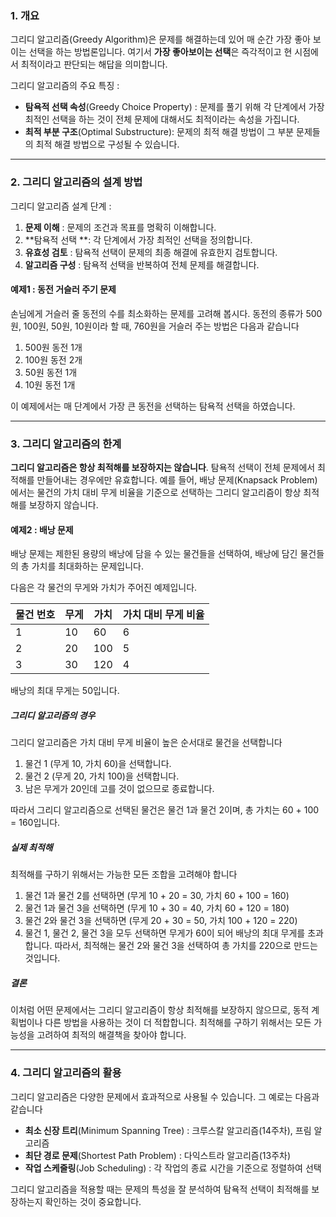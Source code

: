 ### 1. 개요
그리디 알고리즘(Greedy Algorithm)은 문제를 해결하는데 있어 매 순간 가장 좋아 보이는 선택을 하는 방법론입니다. 여기서 **가장 좋아보이는 선택**은 즉각적이고 현 시점에서 최적이라고 판단되는 해답을 의미합니다.

그리디 알고리즘의 주요 특징 :
* **탐욕적 선택 속성**(Greedy Choice Property) : 문제를 풀기 위해 각 단계에서 가장 최적인 선택을 하는 것이 전체 문제에 대해서도 최적이라는 속성을 가집니다.
* **최적 부분 구조**(Optimal Substructure): 문제의 최적 해결 방법이 그 부분 문제들의 최적 해결 방법으로 구성될 수 있습니다.



***



### 2. 그리디 알고리즘의 설계 방법
그리디 알고리즘 설계 단계 :
1. **문제 이해** : 문제의 조건과 목표를 명확히 이해합니다.
2. **탐욕적 선택 **: 각 단계에서 가장 최적인 선택을 정의합니다.
3. **유효성 검토** : 탐욕적 선택이 문제의 최종 해결에 유효한지 검토합니다.
4. **알고리즘 구성** : 탐욕적 선택을 반복하여 전체 문제를 해결합니다.

#### 예제1 : 동전 거슬러 주기 문제

손님에게 거슬러 줄 동전의 수를 최소화하는 문제를 고려해 봅시다. 동전의 종류가 500원, 100원, 50원, 10원이라 할 때, 760원을 거슬러 주는 방법은 다음과 같습니다

1. 500원 동전 1개
2. 100원 동전 2개
3. 50원 동전 1개
4. 10원 동전 1개

이 예제에서는 매 단계에서 가장 큰 동전을 선택하는 탐욕적 선택을 하였습니다.




***




### 3. 그리디 알고리즘의 한계
**그리디 알고리즘은 항상 최적해를 보장하지는 않습니다**. 탐욕적 선택이 전체 문제에서 최적해를 만들어내는 경우에만 유효합니다. 예를 들어, 배낭 문제(Knapsack Problem)에서는 물건의 가치 대비 무게 비율을 기준으로 선택하는 그리디 알고리즘이 항상 최적해를 보장하지 않습니다.

#### 예제2 : 배낭 문제
배낭 문제는 제한된 용량의 배낭에 담을 수 있는 물건들을 선택하여, 배낭에 담긴 물건들의 총 가치를 최대화하는 문제입니다.

다음은 각 물건의 무게와 가치가 주어진 예제입니다.

| 물건 번호 | 무게 | 가치 | 가치 대비 무게 비율 |
| --- | --- | --- | --- |
| 1 | 10| 60 | 6 |
| 2 | 20 | 100 | 5 |
| 3 | 30 | 120 | 4 |

배낭의 최대 무게는 50입니다.

##### 그리디 알고리즘의 경우
그리디 알고리즘은 가치 대비 무게 비율이 높은 순서대로 물건을 선택합니다

1. 물건 1 (무게 10, 가치 60)을 선택합니다.
2. 물건 2 (무게 20, 가치 100)을 선택합니다.
3. 남은 무게가 20인데 고를 것이 없으므로 종료합니다.

따라서 그리디 알고리즘으로 선택된 물건은 물건 1과 물건 2이며, 총 가치는 60 + 100 = 160입니다.

##### 실제 최적해
최적해를 구하기 위해서는 가능한 모든 조합을 고려해야 합니다

1. 물건 1과 물건 2를 선택하면 (무게 10 + 20 = 30, 가치 60 + 100 = 160)
2. 물건 1과 물건 3을 선택하면 (무게 10 + 30 = 40, 가치 60 + 120 = 180)
3. 물건 2와 물건 3을 선택하면 (무게 20 + 30 = 50, 가치 100 + 120 = 220)
4. 물건 1, 물건 2, 물건 3을 모두 선택하면 무게가 60이 되어 배낭의 최대 무게를 초과합니다.
따라서, 최적해는 물건 2와 물건 3을 선택하여 총 가치를 220으로 만드는 것입니다.

##### 결론
이처럼 어떤 문제에서는 그리디 알고리즘이 항상 최적해를 보장하지 않으므로, 동적 계획법이나 다른 방법을 사용하는 것이 더 적합합니다. 최적해를 구하기 위해서는 모든 가능성을 고려하여 최적의 해결책을 찾아야 합니다.




***




### 4. 그리디 알고리즘의 활용
그리디 알고리즘은 다양한 문제에서 효과적으로 사용될 수 있습니다. 그 예로는 다음과 같습니다
* **최소 신장 트리**(Minimum Spanning Tree) : 크루스칼 알고리즘(14주차), 프림 알고리즘
* **최단 경로 문제**(Shortest Path Problem) : 다익스트라 알고리즘(13주차)
* **작업 스케줄링**(Job Scheduling) : 각 작업의 종료 시간을 기준으로 정렬하여 선택

그리디 알고리즘을 적용할 때는 문제의 특성을 잘 분석하여 탐욕적 선택이 최적해를 보장하는지 확인하는 것이 중요합니다.
